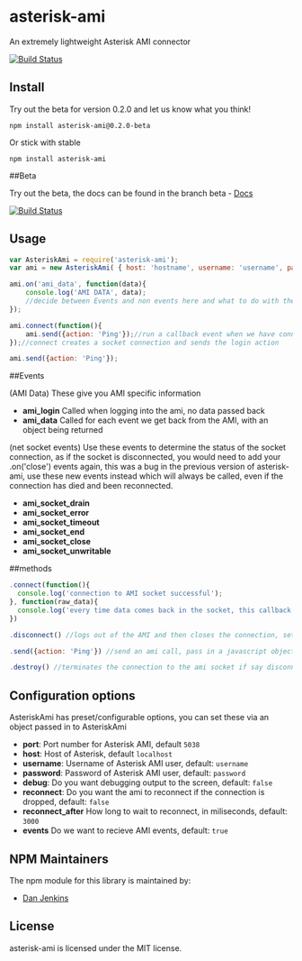 # asterisk-ami

An extremely lightweight Asterisk AMI connector

[![Build Status](https://secure.travis-ci.org/holidayextras/node-asterisk-ami.png)](http://travis-ci.org/holidayextras/node-asterisk-ami)

## Install

Try out the beta for version 0.2.0 and let us know what you think!

```
npm install asterisk-ami@0.2.0-beta
```

Or stick with stable


```
npm install asterisk-ami
```

##Beta

Try out the beta, the docs can be found in the branch beta - [Docs](https://github.com/holidayextras/node-asterisk-ami/tree/beta)

[![Build Status](https://travis-ci.org/holidayextras/node-asterisk-ami.png?branch=beta)](http://travis-ci.org/holidayextras/node-asterisk-ami)


## Usage

```js
var AsteriskAmi = require('asterisk-ami');
var ami = new AsteriskAmi( { host: 'hostname', username: 'username', password: 'secret' } );

ami.on('ami_data', function(data){
	console.log('AMI DATA', data);
	//decide between Events and non events here and what to do with them, maybe run an event emitter for the ones you care about
});

ami.connect(function(){
	ami.send({action: 'Ping'});//run a callback event when we have connected to the socket
});//connect creates a socket connection and sends the login action

ami.send({action: 'Ping'});
```

##Events

(AMI Data)
These give you AMI specific information

* **ami_login** Called when logging into the ami, no data passed back
* **ami_data** Called for each event we get back from the AMI, with an object being returned

(net socket events)
Use these events to determine the status of the socket connection, as if the socket is disconnected, you would need to add your .on('close') events again, this was a bug in the previous version of asterisk-ami, use these new events instead which will always be called, even if the connection has died and been reconnected.

* **ami_socket_drain**
* **ami_socket_error**
* **ami_socket_timeout**
* **ami_socket_end**
* **ami_socket_close**
* **ami_socket_unwritable**


##methods

```js
.connect(function(){
  console.log('connection to AMI socket successful');
}, function(raw_data){
  console.log('every time data comes back in the socket, this callback is called, useful for recording stats on data', raw_data);
})

.disconnect() //logs out of the AMI and then closes the connection, sets reconnect to false so that it wont try and reconnect

.send({action: 'Ping'}) //send an ami call, pass in a javascript object with the params you want to send the ami

.destroy() //terminates the connection to the ami socket if say disconnect fails, or you've lost connection to the ami and you're not using reconnect: true as a param

```


## Configuration options

AsteriskAmi has preset/configurable options, you can set these via an object passed in to AsteriskAmi

* **port**: Port number for Asterisk AMI, default `5038`
* **host**: Host of Asterisk, default `localhost`
* **username**: Username of Asterisk AMI user, default: `username`
* **password**: Password of Asterisk AMI user, default: `password`
* **debug**: Do you want debugging output to the screen, default: `false`
* **reconnect**: Do you want the ami to reconnect if the connection is dropped, default: `false`
* **reconnect_after** How long to wait to reconnect, in miliseconds, default: `3000`
* **events** Do we want to recieve AMI events, default: `true`

## NPM Maintainers

The npm module for this library is maintained by:

* [Dan Jenkins](http://github.com/danjenkins)

## License

asterisk-ami is licensed under the MIT license.
